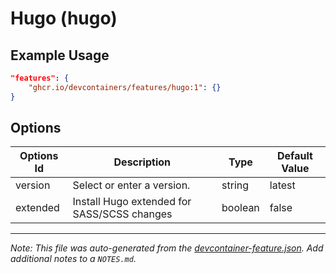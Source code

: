 
# Hugo (hugo)



## Example Usage

```json
"features": {
    "ghcr.io/devcontainers/features/hugo:1": {}
}
```

## Options

| Options Id | Description | Type | Default Value |
|-----|-----|-----|-----|
| version | Select or enter a version. | string | latest |
| extended | Install Hugo extended for SASS/SCSS changes | boolean | false |



---

_Note: This file was auto-generated from the [devcontainer-feature.json](https://github.com/devcontainers/features/blob/main/src/hugo/devcontainer-feature.json).  Add additional notes to a `NOTES.md`._
